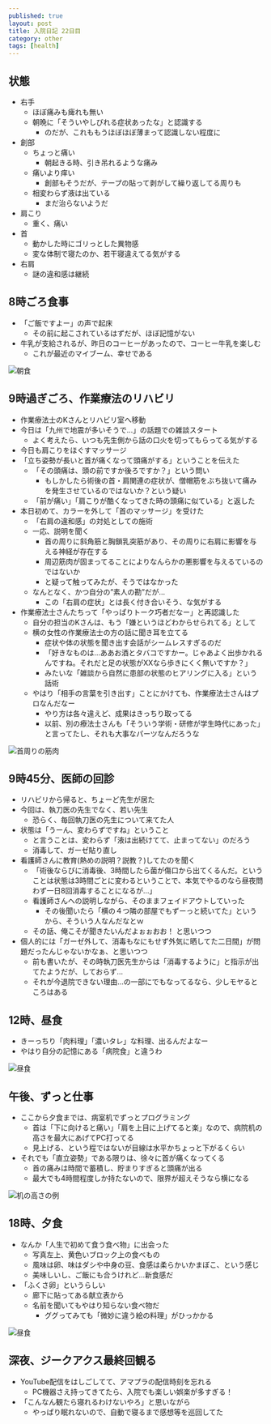 ```yaml
---
published: true
layout: post
title: 入院日記 22日目
category: other
tags: [health]
---
```


## 状態

- 右手
  - ほぼ痛みも痺れも無い
  - 朝晩に「そういやしびれる症状あったな」と認識する
    - のだが、これももうほぼほぼ薄まって認識しない程度に
- 創部
  - ちょっと痛い
    - 朝起きる時、引き吊れるような痛み
  - 痛いより痒い
    - 創部もそうだが、テープの貼って剥がして繰り返してる周りも
  - 相変わらず液は出ている
    - まだ治らないようだ
- 肩こり
  - 重く、痛い
- 首
  - 動かした時にゴリっとした異物感
  - 変な体制で寝たのか、若干寝違えてる気がする
- 右肩
  - 謎の違和感は継続

## 8時ごろ食事

- 「ご飯ですよー」の声で起床
  - その前に起こされているはずだが、ほぼ記憶がない
- 牛乳が支給されるが、昨日のコーヒーがあったので、コーヒー牛乳を楽しむ
  - これが最近のマイブーム、幸せである

![朝食](/images/other/photos/PXL_20250623_225922886.jpg)

## 9時過ぎごろ、作業療法のリハビリ

- 作業療法士のKさんとリハビリ室へ移動
- 今日は「九州で地震が多いそうで…」の話題での雑談スタート
  - よく考えたら、いつも先生側から話の口火を切ってもらってる気がする
- 今日も肩こりをほぐすマッサージ
- 「立ち姿勢が長いと首が痛くなって頭痛がする」ということを伝えた
  - 「その頭痛は、頭の前ですか後ろですか？」という問い
    - もしかしたら術後の首・肩関連の症状が、僧帽筋をぶち抜いて痛みを発生させているのではないか？という疑い
  - 「前が痛い」「肩こりが酷くなってきた時の頭痛に似ている」と返した
- 本日初めて、カラーを外して「首のマッサージ」を受けた
  - 「右肩の違和感」の対処としての施術
  - 一応、説明を聞く
    - 首の周りに斜角筋と胸鎖乳突筋があり、その周りに右肩に影響を与える神経が存在する
    - 周辺筋肉が固まってることによりなんらかの悪影響を与えるているのではないか
    - と疑って触ってみたが、そうではなかった
  - なんとなく、かつ自分の”素人の勘”だが…
    - この「右肩の症状」とは長く付き合いそう、な気がする
- 作業療法士さんたちって「やっぱりトーク巧者だなー」と再認識した
  - 自分の担当のKさんは、もう「嫌というほどわからせられてる」として
  - 横の女性の作業療法士の方の話に聞き耳を立てる
    - 症状や体の状態を聞き出す会話がシームレスすぎるのだ
    - 「好きなものは…ああお酒とタバコですかー。じゃあよく出歩かれるんですね。それだと足の状態がXXなら歩きにくく無いですか？」
    - みたいな「雑談から自然に患部の状態のヒアリングに入る」という話術
  - やはり「相手の言葉を引き出す」ことにかけても、作業療法士さんはプロなんだなー
    - やり方は各々違えど、成果はきっちり取ってる
    - 以前、別の療法士さんも「そういう学術・研修が学生時代にあった」と言ってたし、それも大事なパーツなんだろうな

![首周りの筋肉](/images/other/photos/PXL_20250623_XX.jpg)

## 9時45分、医師の回診

- リハビリから帰ると、ちょーど先生が居た
- 今回は、執刀医の先生でなく、若い先生
  - 恐らく、毎回執刀医の先生について来てた人
- 状態は「うーん、変わらずですね」ということ
  - と言うことは、変わらず「液は出続けてて、止まってない」のだろう
  - 消毒して、ガーゼ貼り直し
- 看護師さんに教育(熱めの説明？説教？)してたのを聞く
  - 「術後ならびに消毒後、3時間したら菌が傷口から出てくるんだ。ということは状態は3時間ごとに変わるということで、本気でやるのなら昼夜問わず一日8回消毒することになるが…」
  - 看護師さんへの説明しながら、そのままフェイドアウトしていった
    - その後聞いたら「横の４つ隣の部屋でもずーっと続いてた」というから、そういう人なんだなとｗ
  - その話、俺こそが聞きたいんだよぉぉおお！ と思いつつ
- 個人的には「ガーゼ外して、消毒もなにもせず外気に晒してた二日間」が問題だったんじゃないかなぁ、と思いつつ
  - 前も書いたが、その時執刀医先生からは「消毒するように」と指示が出てたようだが、しておらず…
  - それが今退院できない理由…の一部にでもなってるなら、少しモヤるところはある

## 12時、昼食

- きーっちり「肉料理」「濃いタレ」な料理、出るんだよなー
- やはり自分の記憶にある「病院食」と違うわ

![昼食](/images/other/photos/PXL_20250624_025706372.jpg)

## 午後、ずっと仕事

- ここから夕食までは、病室机でずっとプログラミング
  - 首は「下に向けると痛い」「肩を上目に上げてると楽」なので、病院机の高さを最大にあげてPC打ってる
  - 見上げる、という程ではないが目線は水平かちょっと下がるくらい
- それでも「直立姿勢」である限りは、徐々に首が痛くなってくる
  - 首の痛みは時間で蓄積し、貯まりすぎると頭痛が出る
  - 最大でも4時間程度しか持たないので、限界が超えそうなら横になる

![机の高さの例](/images/other/photos/PXL_20250625_112550734.jpg)

## 18時、夕食

- なんか「人生で初めて食う食べ物」に出会った
  - 写真左上、黄色いブロック上の食べもの
  - 風味は卵、味はダシや中身の豆、食感は柔らかいかまぼこ、という感じ
  - 美味しいし、ご飯にも合うけれど…新食感だ
- 「ふくさ卵」というらしい
  - 廊下に貼ってある献立表から
  - 名前を聞いてもやはり知らない食べ物だ
    - ググってみても「微妙に違う絵の料理」がひっかかる

![昼食](/images/other/photos/PXL_20250624_085608294.jpg)

## 深夜、ジークアクス最終回観る

- YouTube配信をはしごしてて、アマプラの配信時刻を忘れる
  - PC機器さえ持ってきてたら、入院でも楽しい娯楽が多すぎる！
- 「こんなん観たら寝れるわけないやろ」と思いながら
  - やっぱり眠れないので、自動で寝るまで感想等を巡回してた
